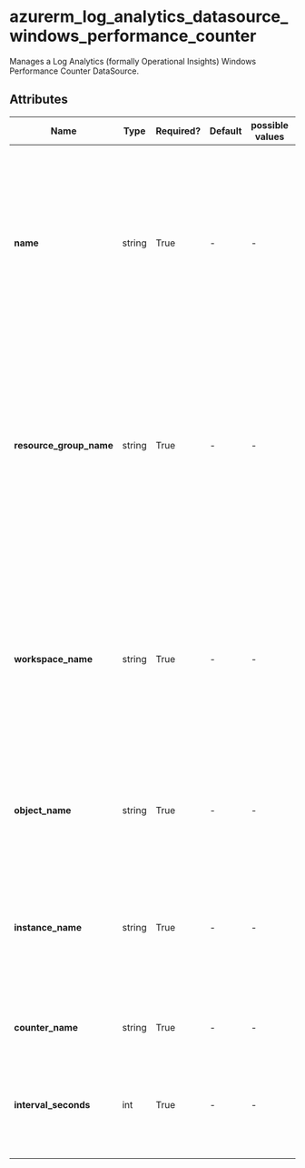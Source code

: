 # azurerm_log_analytics_datasource_windows_performance_counter

Manages a Log Analytics (formally Operational Insights) Windows Performance Counter DataSource.

## Attributes

| Name | Type | Required? | Default  | possible values | Description |
| ---- | ---- | --------- | -------- | ----------- | ----------- |
| **name** | string | True | -  |  -  | The Name which should be used for this Log Analytics Windows Performance Counter DataSource. Changing this forces a new Log Analytics Windows Performance Counter DataSource to be created. | 
| **resource_group_name** | string | True | -  |  -  | The name of the Resource Group where the Log Analytics Windows Performance Counter DataSource should exist. Changing this forces a new Log Analytics Windows Performance Counter DataSource to be created. | 
| **workspace_name** | string | True | -  |  -  | The name of the Log Analytics Workspace where the Log Analytics Windows Performance Counter DataSource should exist. Changing this forces a new Log Analytics Windows Performance Counter DataSource to be created. | 
| **object_name** | string | True | -  |  -  | The object name of the Log Analytics Windows Performance Counter DataSource. | 
| **instance_name** | string | True | -  |  -  | The name of the virtual machine instance to which the Windows Performance Counter DataSource be applied. Specify a `*` will apply to all instances. | 
| **counter_name** | string | True | -  |  -  | The friendly name of the performance counter. | 
| **interval_seconds** | int | True | -  |  -  | The time of sample interval in seconds. Supports values between 10 and 2147483647. | 

